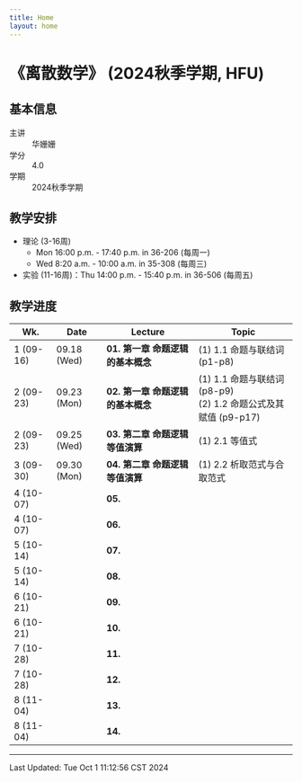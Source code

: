 ```yaml
---
title: Home
layout: home
---
```

# 《离散数学》 (2024秋季学期, HFU)

## 基本信息

<dl>
  <dt>主讲</dt>
  <dd>华姗姗</dd>
  <dt>学分</dt>
  <dd>4.0</dd>
  <dt>学期</dt>
  <dd>2024秋季学期</dd>
</dl>

## 教学安排

- 理论 (3-16周)
	- Mon 16:00 p.m. - 17:40 p.m. in 36-206 (每周一)
	- Wed 8:20 a.m. - 10:00 a.m. in 35-308 (每周三)
- 实验 (11-16周)：Thu 14:00 p.m. - 15:40 p.m. in 36-506 (每周五)

## 教学进度

| Wk.       | Date        | Lecture               | Topic                                               |
| --------- | ----------- | --------------------- | --------------------------------------------------- |
| 1 (09-16) | 09.18 (Wed) | **01. 第一章 命题逻辑的基本概念** | (1) 1.1 命题与联结词 (p1-p8)                              |
| 2 (09-23) | 09.23 (Mon) | **02. 第一章 命题逻辑的基本概念** | (1) 1.1 命题与联结词 (p8-p9)<br>(2) 1.2 命题公式及其赋值 (p9-p17) |
| 2 (09-23) | 09.25 (Wed) | **03. 第二章 命题逻辑等值演算**  | (1) 2.1 等值式                                         |
| 3 (09-30) | 09.30 (Mon) | **04. 第二章 命题逻辑等值演算**  | (1) 2.2 析取范式与合取范式                                   |
| 4 (10-07) |             | **05.**               |                                                     |
| 4 (10-07) |             | **06.**               |                                                     |
| 5 (10-14) |             | **07.**               |                                                     |
| 5 (10-14) |             | **08.**               |                                                     |
| 6 (10-21) |             | **09.**               |                                                     |
| 6 (10-21) |             | **10.**               |                                                     |
| 7 (10-28) |             | **11.**               |                                                     |
| 7 (10-28) |             | **12.**               |                                                     |
| 8 (11-04) |             | **13.**               |                                                     |
| 8 (11-04) |             | **14.**               |                                                     |

---

Last Updated: Tue Oct  1 11:12:56 CST 2024
